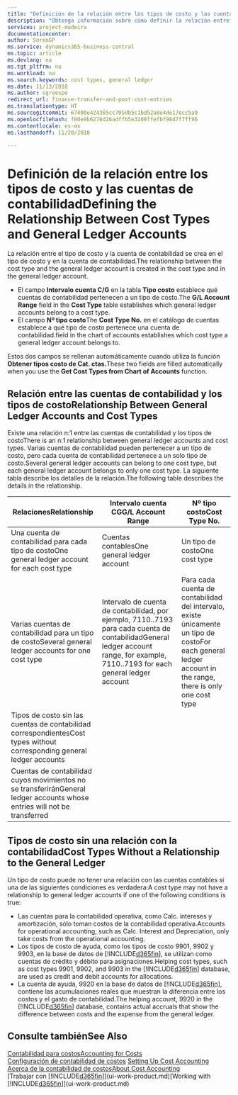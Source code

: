 ```yaml
---
title: "Definición de la relación entre los tipos de costo y las cuentas de contabilidad | Documentos de Microsoft"
description: "Obtenga información sobre cómo definir la relación entre el tipo de costo y la cuenta de contabilidad."
services: project-madeira
documentationcenter: 
author: SorenGP
ms.service: dynamics365-business-central
ms.topic: article
ms.devlang: na
ms.tgt_pltfrm: na
ms.workload: na
ms.search.keywords: cost types, general ledger
ms.date: 11/13/2018
ms.author: sgroespe
redirect_url: finance-transfer-and-post-cost-entries
ms.translationtype: HT
ms.sourcegitcommit: 67400e424305cc705db5c1bd52a8e4de17ecc5a9
ms.openlocfilehash: f80e9b6276d26adffb5e3208ffefbf98d7f7ff96
ms.contentlocale: es-mx
ms.lasthandoff: 11/20/2018

---
```

# <a name="defining-the-relationship-between-cost-types-and-general-ledger-accounts"></a><span data-ttu-id="247b5-103">Definición de la relación entre los tipos de costo y las cuentas de contabilidad</span><span class="sxs-lookup"><span data-stu-id="247b5-103">Defining the Relationship Between Cost Types and General Ledger Accounts</span></span>
<span data-ttu-id="247b5-104">La relación entre el tipo de costo y la cuenta de contabilidad se crea en el tipo de costo y en la cuenta de contabilidad.</span><span class="sxs-lookup"><span data-stu-id="247b5-104">The relationship between the cost type and the general ledger account is created in the cost type and in the general ledger account.</span></span>  

* <span data-ttu-id="247b5-105">El campo **Intervalo cuenta C/G** en la tabla **Tipo costo** establece qué cuentas de contabilidad pertenecen a un tipo de costo.</span><span class="sxs-lookup"><span data-stu-id="247b5-105">The **G/L Account Range** field in the **Cost Type** table establishes which general ledger accounts belong to a cost type.</span></span>  
* <span data-ttu-id="247b5-106">El campo **Nº tipo costo**</span><span class="sxs-lookup"><span data-stu-id="247b5-106">The **Cost Type No.**</span></span> <span data-ttu-id="247b5-107">en el catálogo de cuentas establece a qué tipo de costo pertenece una cuenta de contabilidad.</span><span class="sxs-lookup"><span data-stu-id="247b5-107">field in the chart of accounts establishes which cost type a general ledger account belongs to.</span></span>  

<span data-ttu-id="247b5-108">Estos dos campos se rellenan automáticamente cuando utiliza la función **Obtener tipos costo de Cat. ctas.**</span><span class="sxs-lookup"><span data-stu-id="247b5-108">These two fields are filled automatically when you use the **Get Cost Types from Chart of Accounts** function.</span></span>  

## <a name="relationship-between-general-ledger-accounts-and-cost-types"></a><span data-ttu-id="247b5-109">Relación entre las cuentas de contabilidad y los tipos de costo</span><span class="sxs-lookup"><span data-stu-id="247b5-109">Relationship Between General Ledger Accounts and Cost Types</span></span>  
<span data-ttu-id="247b5-110">Existe una relación n:1 entre las cuentas de contabilidad y los tipos de costo</span><span class="sxs-lookup"><span data-stu-id="247b5-110">There is an n:1 relationship between general ledger accounts and cost types.</span></span> <span data-ttu-id="247b5-111">Varias cuentas de contabilidad pueden pertenecer a un tipo de costo, pero cada cuenta de contabilidad pertenece a un solo tipo de costo.</span><span class="sxs-lookup"><span data-stu-id="247b5-111">Several general ledger accounts can belong to one cost type, but each general ledger account belongs to only one cost type.</span></span> <span data-ttu-id="247b5-112">La siguiente tabla describe los detalles de la relación.</span><span class="sxs-lookup"><span data-stu-id="247b5-112">The following table describes the details in the relationship.</span></span>  

|<span data-ttu-id="247b5-113">Relaciones</span><span class="sxs-lookup"><span data-stu-id="247b5-113">Relationship</span></span>|<span data-ttu-id="247b5-114">**Intervalo cuenta CG**</span><span class="sxs-lookup"><span data-stu-id="247b5-114">**G/L Account Range**</span></span>|<span data-ttu-id="247b5-115">**Nº tipo costo**</span><span class="sxs-lookup"><span data-stu-id="247b5-115">**Cost Type No.**</span></span>|  
|------------------|------------------------------------------------|-------------------------------------------|  
|<span data-ttu-id="247b5-116">Una cuenta de contabilidad para cada tipo de costo</span><span class="sxs-lookup"><span data-stu-id="247b5-116">One general ledger account for each cost type</span></span>|<span data-ttu-id="247b5-117">Cuentas contables</span><span class="sxs-lookup"><span data-stu-id="247b5-117">One general ledger account</span></span>|<span data-ttu-id="247b5-118">Un tipo de costo</span><span class="sxs-lookup"><span data-stu-id="247b5-118">One cost type</span></span>|  
|<span data-ttu-id="247b5-119">Varias cuentas de contabilidad para un tipo de costo</span><span class="sxs-lookup"><span data-stu-id="247b5-119">Several general ledger accounts for one cost type</span></span>|<span data-ttu-id="247b5-120">Intervalo de cuenta de contabilidad, por ejemplo, 7110..7193 para cada cuenta de contabilidad</span><span class="sxs-lookup"><span data-stu-id="247b5-120">General ledger account range, for example, 7110..7193 for each general ledger account</span></span>|<span data-ttu-id="247b5-121">Para cada cuenta de contabilidad del intervalo, existe únicamente un tipo de costo</span><span class="sxs-lookup"><span data-stu-id="247b5-121">For each general ledger account in the range, there is only one cost type</span></span>|  
|<span data-ttu-id="247b5-122">Tipos de costo sin las cuentas de contabilidad correspondientes</span><span class="sxs-lookup"><span data-stu-id="247b5-122">Cost types without corresponding general ledger accounts</span></span>|<Empty>||  
|<span data-ttu-id="247b5-123">Cuentas de contabilidad cuyos movimientos no se transferirán</span><span class="sxs-lookup"><span data-stu-id="247b5-123">General ledger accounts whose entries will not be transferred</span></span>||<Empty>|  

## <a name="cost-types-without-a-relationship-to-the-general-ledger"></a><span data-ttu-id="247b5-124">Tipos de costo sin una relación con la contabilidad</span><span class="sxs-lookup"><span data-stu-id="247b5-124">Cost Types Without a Relationship to the General Ledger</span></span>  
<span data-ttu-id="247b5-125">Un tipo de costo puede no tener una relación con las cuentas contables si una de las siguientes condiciones es verdadera:</span><span class="sxs-lookup"><span data-stu-id="247b5-125">A cost type may not have a relationship to general ledger accounts if one of the following conditions is true:</span></span>  

* <span data-ttu-id="247b5-126">Las cuentas para la contabilidad operativa, como Calc. intereses y amortización, sólo toman costos de la contabilidad operativa.</span><span class="sxs-lookup"><span data-stu-id="247b5-126">Accounts for operational accounting, such as Calc. Interest and Depreciation, only take costs from the operational accounting.</span></span>  
* <span data-ttu-id="247b5-127">Los tipos de costo de ayuda, como los tipos de costo 9901, 9902 y 9903, en la base de datos de [!INCLUDE[d365fin](includes/d365fin_md.md)], se utilizan como cuentas de crédito y débito para asignaciones.</span><span class="sxs-lookup"><span data-stu-id="247b5-127">Helping cost types, such as cost types 9901, 9902, and 9903 in the [!INCLUDE[d365fin](includes/d365fin_md.md)] database, are used as credit and debit accounts for allocations.</span></span>  
* <span data-ttu-id="247b5-128">La cuenta de ayuda, 9920 en la base de datos de [!INCLUDE[d365fin](includes/d365fin_md.md)], contiene las acumulaciones reales que muestran la diferencia entre los costos y el gasto de contabilidad.</span><span class="sxs-lookup"><span data-stu-id="247b5-128">The helping account, 9920 in the [!INCLUDE[d365fin](includes/d365fin_md.md)] database, contains actual accruals that show the difference between costs and the expense from the general ledger.</span></span>  

## <a name="see-also"></a><span data-ttu-id="247b5-129">Consulte también</span><span class="sxs-lookup"><span data-stu-id="247b5-129">See Also</span></span>  
[<span data-ttu-id="247b5-130">Contabilidad para costos</span><span class="sxs-lookup"><span data-stu-id="247b5-130">Accounting for Costs</span></span>](finance-manage-cost-accounting.md)  
<span data-ttu-id="247b5-131">[Configuración de contabilidad de costos](finance-set-up-cost-accounting.md) </span><span class="sxs-lookup"><span data-stu-id="247b5-131">[Setting Up Cost Accounting](finance-set-up-cost-accounting.md) </span></span>  
[<span data-ttu-id="247b5-132">Acerca de la contabilidad de costos</span><span class="sxs-lookup"><span data-stu-id="247b5-132">About Cost Accounting</span></span>](finance-about-cost-accounting.md)  
<span data-ttu-id="247b5-133">[Trabajar con [!INCLUDE[d365fin](includes/d365fin_md.md)]](ui-work-product.md)</span><span class="sxs-lookup"><span data-stu-id="247b5-133">[Working with [!INCLUDE[d365fin](includes/d365fin_md.md)]](ui-work-product.md)</span></span>

